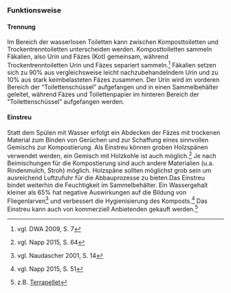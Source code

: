 ### Funktionsweise

#### Trennung

Im Bereich der wasserlosen Toiletten kann zwischen Komposttoiletten und Trockentrenntoiletten unterscheiden werden. Komposttoiletten sammeln Fäkalien, also Urin und Fäzes \(Kot\) gemeinsam, während Trockentrenntoiletten Urin und Fäzes separiert sammeln.[^1] Fäkalien setzen sich zu 90% aus vergleichsweise leicht nachzubehandelndem Urin und zu 10% aus stark keimbelasteten Fäzes zusammen. Der Urin wird im vorderen Bereich der “Toilettenschüssel” aufgefangen und in einen Sammelbehälter geleitet, während Fäzes und Toilettenpapier im hinteren Bereich der “Toilettenschüssel” aufgefangen werden.

#### Einstreu

Statt dem Spülen mit Wasser erfolgt ein Abdecken der Fäzes mit trockenen Material zum Binden von Gerüchen und zur Schaffung eines sinnvollen Gemischs zur Kompostierung. Als Einstreu können groben Holzspänen verwendet werden, ein Gemisch mit Holzkohle ist auch möglich.[^2] Je nach Beimischungen für die Kompostierung sind auch andere Materialien \(u.a. Rindenmulch, Stroh\) möglich. Holzspäne sollten möglichst grob sein um ausreichend Luftzufuhr für die Abbauprozesse zu bieten.Das Einstreu bindet weiterhin die Feuchtigkeit im Sammelbehälter. Ein Wassergehalt kleiner als 65% hat negative Auswirkungen auf die Bildung von Fliegenlarven[^3] und verbessert die Hygienisierung des Komposts.[^4] Das Einstreu kann auch von kommerziell Anbietenden gekauft werden.[^5]

[^1]: vgl. DWA 2009, S. 7

[^2]: vgl. Napp 2015, S. 64

[^3]: vgl. Naudascher 2001, S. 14

[^4]: vgl. Napp 2015, S. 51

[^5]: z.B. [Terrapellet](/www.terrapellet.de)

